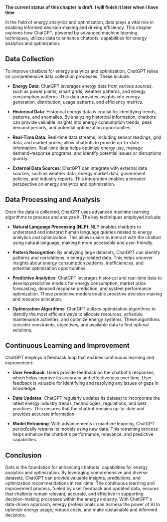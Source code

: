 **The current status of this chapter is draft. I will finish it later when I have time**

In the field of energy analytics and optimization, data plays a vital role in enabling informed decision-making and driving efficiency. This chapter explores how ChatGPT, powered by advanced machine learning techniques, utilizes data to enhance chatbots' capabilities for energy analytics and optimization.

Data Collection
---------------

To improve chatbots for energy analytics and optimization, ChatGPT relies on comprehensive data collection processes. These include:

* **Energy Data**: ChatGPT leverages energy data from various sources, such as power plants, smart grids, weather patterns, and energy consumption patterns. This data provides insights into energy generation, distribution, usage patterns, and efficiency metrics.

* **Historical Data**: Historical energy data is crucial for identifying trends, patterns, and anomalies. By analyzing historical information, chatbots can provide valuable insights into energy consumption trends, peak demand periods, and potential optimization opportunities.

* **Real-Time Data**: Real-time data streams, including sensor readings, grid data, and market prices, allow chatbots to provide up-to-date information. Real-time data helps optimize energy use, manage demand-response programs, and identify potential issues or disruptions quickly.

* **External Data Sources**: ChatGPT can integrate with external data sources, such as weather data, energy market data, government policies, and industry reports. This integration enables a broader perspective on energy analytics and optimization.

Data Processing and Analysis
----------------------------

Once the data is collected, ChatGPT uses advanced machine learning algorithms to process and analyze it. The key techniques employed include:

* **Natural Language Processing (NLP)**: NLP enables chatbots to understand and interpret human language queries related to energy analytics and optimization. This allows users to interact with the chatbot using natural language, making it more accessible and user-friendly.

* **Pattern Recognition**: By analyzing large datasets, ChatGPT can identify patterns and correlations in energy-related data. This helps uncover insights about energy consumption patterns, inefficiencies, and potential optimization opportunities.

* **Predictive Analytics**: ChatGPT leverages historical and real-time data to develop predictive models for energy consumption, market price forecasting, demand response prediction, and system performance optimization. These predictive models enable proactive decision-making and resource allocation.

* **Optimization Algorithms**: ChatGPT utilizes optimization algorithms to identify the most efficient ways to allocate resources, schedule maintenance activities, and optimize energy systems. These algorithms consider constraints, objectives, and available data to find optimal solutions.

Continuous Learning and Improvement
-----------------------------------

ChatGPT employs a feedback loop that enables continuous learning and improvement:

* **User Feedback**: Users provide feedback on the chatbot's responses, which helps improve its accuracy and effectiveness over time. User feedback is valuable for identifying and resolving any issues or gaps in knowledge.

* **Data Updates**: ChatGPT regularly updates its dataset to incorporate the latest energy industry trends, technologies, regulations, and best practices. This ensures that the chatbot remains up-to-date and provides accurate information.

* **Model Retraining**: With advancements in machine learning, ChatGPT periodically retrains its models using new data. This retraining process helps enhance the chatbot's performance, relevance, and predictive capabilities.

Conclusion
----------

Data is the foundation for enhancing chatbots' capabilities for energy analytics and optimization. By leveraging comprehensive and diverse datasets, ChatGPT can provide valuable insights, predictions, and optimization recommendations in real-time. The continuous learning and improvement process, fueled by user feedback and updated data, ensures that chatbots remain relevant, accurate, and effective in supporting decision-making processes within the energy industry. With ChatGPT's data-driven approach, energy professionals can harness the power of AI to optimize energy usage, reduce costs, and make sustainable and informed decisions.
